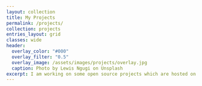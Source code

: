 ```yaml
---
layout: collection
title: My Projects
permalink: /projects/
collection: projects
entries_layout: grid
classes: wide
header:
  overlay_color: "#000"
  overlay_filter: "0.5"
  overlay_image: /assets/images/projects/overlay.jpg
  caption: Photo by Lewis Ngugi on Unsplash
excerpt: I am working on some open source projects which are hosted on GitHub. These projects are listed below.
---
```

